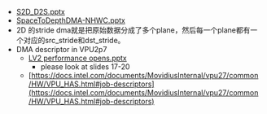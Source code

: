 - [S2D_D2S.pptx](https://intel-my.sharepoint.com/:p:/r/personal/xu_qian_intel_com/Documents/S2D_D2S.pptx?d=w6e038fac6a8d4eb8b58f7afc99fdcfa0&csf=1&web=1&e=XWeGoW)
- [SpaceToDepthDMA-NHWC.pptx](https://intel-my.sharepoint.com/:p:/p/shaojun_yao/EQqwSquvxv9HlPJ-pn8q9y8BTRzkAkShDj7IkEqZy704hQ?e=BhyONq)
- 2D 的stride dma就是把原始数据分成了多个plane，然后每一个plane都有一个对应的src_stride和dst_stride。
- DMA descriptor in VPU2p7
	- [LV2 performance opens.pptx](https://intel-my.sharepoint.com/:p:/p/john_brady/EZxPdK1F2i1Fl1lCvDjZVygBZPJs3PcXchN0NrwUtpbvOQ?email=xu.qian%40intel.com&e=b2KogB)
		- please look at slides 17-20
	- [https://docs.intel.com/documents/MovidiusInternal/vpu27/common/HW/VPU_HAS.html#job-descriptors](https://docs.intel.com/documents/MovidiusInternal/vpu27/common/HW/VPU_HAS.html#job-descriptors)